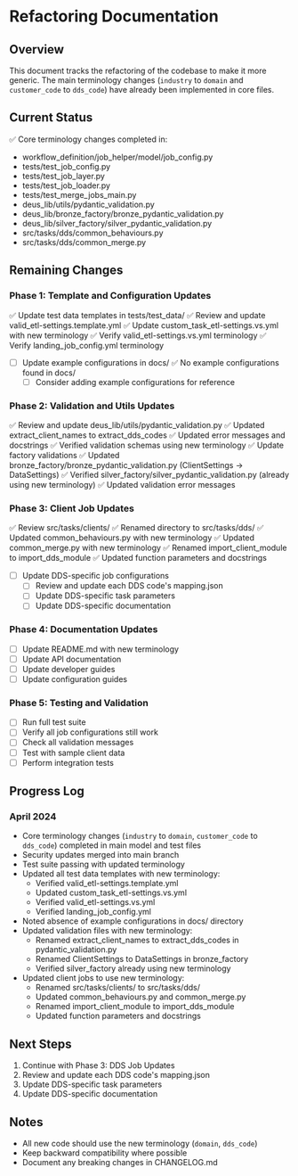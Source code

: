 # Refactoring Documentation

## Overview
This document tracks the refactoring of the codebase to make it more generic. The main terminology changes (`industry` to `domain` and `customer_code` to `dds_code`) have already been implemented in core files.

## Current Status
✅ Core terminology changes completed in:
- workflow_definition/job_helper/model/job_config.py
- tests/test_job_config.py
- tests/test_job_layer.py
- tests/test_job_loader.py
- tests/test_merge_jobs_main.py
- deus_lib/utils/pydantic_validation.py
- deus_lib/bronze_factory/bronze_pydantic_validation.py
- deus_lib/silver_factory/silver_pydantic_validation.py
- src/tasks/dds/common_behaviours.py
- src/tasks/dds/common_merge.py

## Remaining Changes

### Phase 1: Template and Configuration Updates
✅ Update test data templates in tests/test_data/
  ✅ Review and update valid_etl-settings.template.yml
  ✅ Update custom_task_etl-settings.vs.yml with new terminology
  ✅ Verify valid_etl-settings.vs.yml terminology
  ✅ Verify landing_job_config.yml terminology
- [ ] Update example configurations in docs/
  ✅ No example configurations found in docs/
  - [ ] Consider adding example configurations for reference

### Phase 2: Validation and Utils Updates
✅ Review and update deus_lib/utils/pydantic_validation.py
  ✅ Updated extract_client_names to extract_dds_codes
  ✅ Updated error messages and docstrings
  ✅ Verified validation schemas using new terminology
✅ Update factory validations
  ✅ Updated bronze_factory/bronze_pydantic_validation.py (ClientSettings → DataSettings)
  ✅ Verified silver_factory/silver_pydantic_validation.py (already using new terminology)
  ✅ Updated validation error messages

### Phase 3: Client Job Updates
✅ Review src/tasks/clients/
  ✅ Renamed directory to src/tasks/dds/
  ✅ Updated common_behaviours.py with new terminology
  ✅ Updated common_merge.py with new terminology
  ✅ Renamed import_client_module to import_dds_module
  ✅ Updated function parameters and docstrings
- [ ] Update DDS-specific job configurations
  - [ ] Review and update each DDS code's mapping.json
  - [ ] Update DDS-specific task parameters
  - [ ] Update DDS-specific documentation

### Phase 4: Documentation Updates
- [ ] Update README.md with new terminology
- [ ] Update API documentation
- [ ] Update developer guides
- [ ] Update configuration guides

### Phase 5: Testing and Validation
- [ ] Run full test suite
- [ ] Verify all job configurations still work
- [ ] Check all validation messages
- [ ] Test with sample client data
- [ ] Perform integration tests

## Progress Log

### April 2024
- Core terminology changes (`industry` to `domain`, `customer_code` to `dds_code`) completed in main model and test files
- Security updates merged into main branch
- Test suite passing with updated terminology
- Updated all test data templates with new terminology:
  - Verified valid_etl-settings.template.yml
  - Updated custom_task_etl-settings.vs.yml
  - Verified valid_etl-settings.vs.yml
  - Verified landing_job_config.yml
- Noted absence of example configurations in docs/ directory
- Updated validation files with new terminology:
  - Renamed extract_client_names to extract_dds_codes in pydantic_validation.py
  - Renamed ClientSettings to DataSettings in bronze_factory
  - Verified silver_factory already using new terminology
- Updated client jobs to use new terminology:
  - Renamed src/tasks/clients/ to src/tasks/dds/
  - Updated common_behaviours.py and common_merge.py
  - Renamed import_client_module to import_dds_module
  - Updated function parameters and docstrings

## Next Steps
1. Continue with Phase 3: DDS Job Updates
2. Review and update each DDS code's mapping.json
3. Update DDS-specific task parameters
4. Update DDS-specific documentation

## Notes
- All new code should use the new terminology (`domain`, `dds_code`)
- Keep backward compatibility where possible
- Document any breaking changes in CHANGELOG.md 